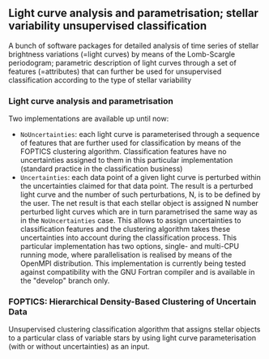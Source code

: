 ## Light curve analysis and parametrisation; stellar variability unsupervised classification

A bunch of software packages for detailed analysis of time series of stellar brightness variations (=light curves) by means of the Lomb-Scargle periodogram; parametric description of light curves through a set of features (=attributes) that can further be used for unsupervised classification according to the type of stellar variability

### Light curve analysis and parametrisation

Two implementations are available up until now:

- `NoUncertainties`: each light curve is parameterised through a sequence of features that are further used for classification by means of the FOPTICS clustering algorithm. Classification features have no uncertainties assigned to them in this particular implementation (standard practice in the classification business)
- `Uncertainties`: each data point of a given light curve is perturbed within the uncertainties claimed for that data point. The result is a perturbed light curve and the number of such perturbations, N, is to be defined by the user. The net result is that each stellar object is assigned N number perturbed light curves which are in turn parametrised the same way as in the `NoUncertainties` case. This allows to assign uncertainties to classification features and the clustering algorithm takes these uncertainties into account during the classification process. This particular implementation has two options, single- and multi-CPU running mode, where parallelisation is realised by means of the OpenMPI distribution. This implementation is currently being tested against compatibility with the GNU Fortran compiler and is available in the "develop" branch only. 

### FOPTICS: Hierarchical Density-Based Clustering of Uncertain Data

Unsupervised clustering classification algorithm that assigns stellar objects to a particular class of variable stars by using light curve parameterisation (with or without uncertainties) as an input.